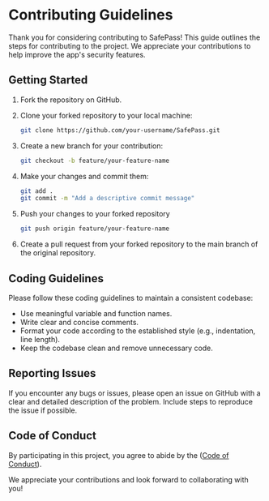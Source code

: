 # Contributing Guidelines

Thank you for considering contributing to SafePass! This guide outlines the steps for contributing to the project. We appreciate your contributions to help improve the app's security features.

## Getting Started

1. Fork the repository on GitHub.

2. Clone your forked repository to your local machine:
   ```bash
   git clone https://github.com/your-username/SafePass.git
   ```
3. Create a new branch for your contribution:
   ```bash
   git checkout -b feature/your-feature-name
   ```
4. Make your changes and commit them:
   ```bash
   git add .
   git commit -m "Add a descriptive commit message"
   ```
5. Push your changes to your forked repository
   ```bash
   git push origin feature/your-feature-name
   ```
6. Create a pull request from your forked repository to the main branch of the original repository.

## Coding Guidelines
Please follow these coding guidelines to maintain a consistent codebase:

- Use meaningful variable and function names.
- Write clear and concise comments.
- Format your code according to the established style (e.g., indentation, line length).
- Keep the codebase clean and remove unnecessary code.

## Reporting Issues
If you encounter any bugs or issues, please open an issue on GitHub with a clear and detailed description of the problem. Include steps to reproduce the issue if possible.

## Code of Conduct
By participating in this project, you agree to abide by the ([Code of Conduct](https://github.com/olecko/SafePass/blob/main/CODE_OF_CONDUCT.md)).

We appreciate your contributions and look forward to collaborating with you!

